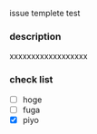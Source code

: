 issue templete test

### description
xxxxxxxxxxxxxxxxxx

### check list
- [ ] hoge
- [ ] fuga
- [x] piyo
